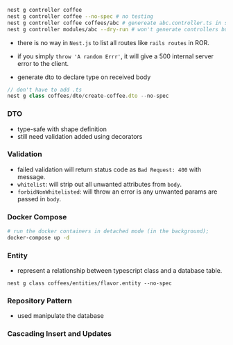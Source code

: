 ```sh
nest g controller coffee
nest g controller coffee --no-spec # no testing
nest g controller coffee coffees/abc # genereate abc.controller.ts in src/coffees/abs/
nest g controller modules/abc --dry-run # won't generate controllers but will give you docs
```


- there is no way in `Nest.js` to list all routes like `rails routes` in ROR.



- if you simply `throw 'A random Errr'`, it will give a 500 internal server error to the client.

- generate dto to declare type on received body
```javascript
// don't have to add .ts
nest g class coffees/dto/create-coffee.dto --no-spec
```

### DTO
- type-safe with shape definition
- still need validation added using decorators

### Validation
- failed validation will return status code as `Bad Request: 400` with message.
- `whitelist`: will strip out all unwanted attributes from `body`.
- `forbidNonWhitelisted`: will throw an error is any unwanted params are passed in `body`.


### Docker Compose
```sh
# run the docker containers in detached mode (in the background);
docker-compose up -d
```

### Entity
- represent a relationship between typescript class and a database table.
```
nest g class coffees/entities/flavor.entity --no-spec
```

### Repository Pattern
- used manipulate the database


### Cascading Insert and Updates
